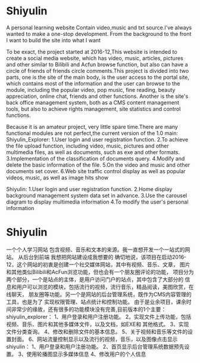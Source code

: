 # Shiyulin
A personal learning website 
Contain video,music and txt source.I've always wanted to make a one-stop development.
From the background to the front 
I want to build the site into what I want

To be exact, the project started at 2016-12,This website is intended to create a social media website, which has video, music, articles, 
pictures and other similar to Bilibili and Acfun browse function, but also can have a circle of friends of friends circle comments.This 
project is divided into two parts, one is the site of the main body, is the user access to the portal site, which contains most of the 
information and the user can browse to the module, including the popular video, pop music, fine reading, beauty appreciation, online chat,
friends and other functions. Another is the site's back office management system, both as a CMS content management tools, but also to 
achieve rights management, site statistics and control functions.

Because it is an amateur project, very little spare time.There are many functional modules are not perfect,the current version of the 1.0 main:
Shiyulin_Explorer:
1.User login and user registration function.
2.To achieve the file upload function, including video, music, pictures and other multimedia files, as well as documents, such as exe and 
other formats.
3.Implementation of the classification of documents query.
4.Modify and delete the basic information of the file.
5.On the video and music and other documents set cover.
6.Web site traffic control display as well as popular videos, music, as well as image hits show

Shiyulin:
1.User login and user registration function.
2.Home display background management system data set in advance.
3.Use the carousel diagram to display multimedia information
4.To modify the user's personal information


# Shiyulin
一个个人学习网站
包含视频、音乐和文本的来源。我一直想开发一个一站式的网站。
从后台到前端
我想把网站建设成我想要的
确切地说，该项目在启动2016-12，这个网站的初衷是创建一个社交媒体网站，其中有视频、音乐、文章，
图片和其他类似Bilibili和AcFun浏览功能，但也会有一个朋友圈评论的功能，
项目分为两个部分，一个是站点的主体，是用户访问门户的站点，其中包含了大部分的
信息和用户可以浏览的模块，包括流行的视频，流行音乐，精品阅读，美图欣赏，在线聊天，
朋友圈等功能。另一个是网站的后台管理系统，既作为CMS内容管理的工具，也是为了
实现权限管理、站点统计和控制功能。
由于是业余项目，课余时间非常少的缘故，还有很多的功能模块没有完善,目前版本的1个主要：
shiyulin_explorer：
1、用户登录和用户注册功能。
2。实现文件上传功能，包括视频、音乐、图片和其他多媒体文件，以及文档，如EXE和
其他格式。
3、实现文件分类查询。
4、修改和删除文件的基本信息。
5、关于视频和音乐等文件的设置封面。
6、网站流量控制显示以及流行的视频，音乐，以及图像点击显示
shiyulin：
1、用户登录和用户注册功能。
2、首页显示后台管理系统数据预先设置。
3、使用轮播图显示多媒体信息
4、修改用户的个人信息
